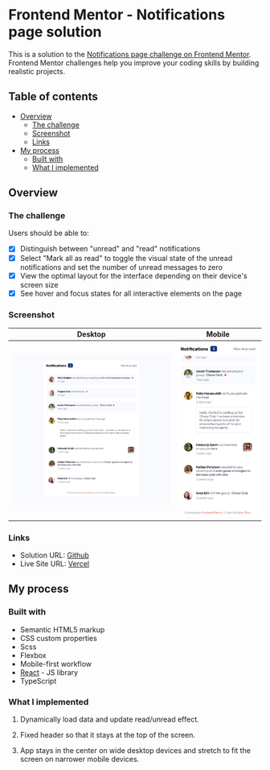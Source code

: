 # Frontend Mentor - Notifications page solution

This is a solution to the [Notifications page challenge on Frontend Mentor](https://www.frontendmentor.io/challenges/notifications-page-DqK5QAmKbC). Frontend Mentor challenges help you improve your coding skills by building realistic projects.

## Table of contents

- [Overview](#overview)
  - [The challenge](#the-challenge)
  - [Screenshot](#screenshot)
  - [Links](#links)
- [My process](#my-process)
  - [Built with](#built-with)
  - [What I implemented](#what-i-implemented)

## Overview

### The challenge

Users should be able to:

- [x] Distinguish between "unread" and "read" notifications
- [x] Select "Mark all as read" to toggle the visual state of the unread notifications and set the number of unread messages to zero
- [x] View the optimal layout for the interface depending on their device's screen size
- [x] See hover and focus states for all interactive elements on the page

### Screenshot

|        Desktop        |            Mobile            |
| :-------------------: | :--------------------------: |
| ![](./screenshot.png) | ![](./screenshot-mobile.png) |

### Links

- Solution URL: [Github](https://github.com/RylanZhou/frontend-mentor-notifications-page)
- Live Site URL: [Vercel](https://frontend-mentor-notifications-page-chi.vercel.app/)

## My process

### Built with

- Semantic HTML5 markup
- CSS custom properties
- Scss
- Flexbox
- Mobile-first workflow
- [React](https://reactjs.org/) - JS library
- TypeScript

### What I implemented

1. Dynamically load data and update read/unread effect.

2. Fixed header so that it stays at the top of the screen.

3. App stays in the center on wide desktop devices and stretch to fit the screen on narrower mobile devices.
